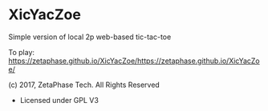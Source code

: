 # XicYacZoe

Simple version of local 2p web-based tic-tac-toe

To play: https://zetaphase.github.io/XicYacZoe/https://zetaphase.github.io/XicYacZoe/

(c) 2017, ZetaPhase Tech. All Rights Reserved
- Licensed under GPL V3
